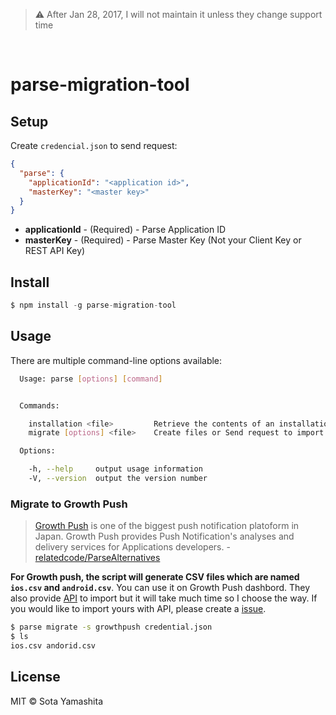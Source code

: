 > :warning: After Jan 28, 2017, I will not maintain it unless they change support time
<br>

# parse-migration-tool

## Setup

Create `credencial.json` to send request:

```json
{
  "parse": {
    "applicationId": "<application id>",
    "masterKey": "<master key>"
  }
}
```

* **applicationId** - (Required) - Parse Application ID
* **masterKey** - (Required) - Parse Master Key (Not your Client Key or REST API Key)

## Install

```js
$ npm install -g parse-migration-tool
```

## Usage

There are multiple command-line options available:

```bash
  Usage: parse [options] [command]


  Commands:

    installation <file>         Retrieve the contents of an installation objects
    migrate [options] <file>    Create files or Send request to import

  Options:

    -h, --help     output usage information
    -V, --version  output the version number
```

### Migrate to Growth Push

> [Growth Push](http://en.growthpush.com/) is one of the biggest push notification platoform in Japan. Growth Push provides Push Notification's analyses and delivery services for Applications developers. - [relatedcode/ParseAlternatives](https://github.com/relatedcode/ParseAlternatives)

**For Growth push, the script will generate CSV files which are named `ios.csv` and `android.csv`**. You can use it on Growth Push dashbord. They also provide [API](http://ja.growthpush.com/documents#restClientsApi) to import but it will take much time so I choose the way. If you would like to import yours with API, please create a [issue](https://github.com/sotayamashita/parse-migration-tool/issues/new?title=Growth%20Push%20-%20I%20would%20like%20to%20import%20device%20token%20with%20API).

```bash
$ parse migrate -s growthpush credential.json
$ ls
ios.csv andorid.csv
```

## License

MIT © Sota Yamashita
